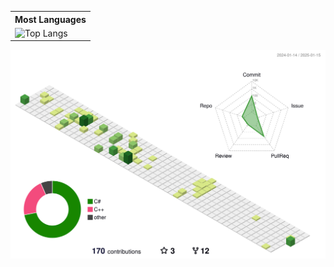 <table>
    <tr>
        <th align="center">
            Most Languages
        </th>
    </tr>
    <tr>
        <td>
            <img src="https://github-readme-stats.vercel.app/api/top-langs/?username=SURI913&layout=compact&langs_count=8&hide=makefile,cmake&theme=dracula&icon_color=3f3fff&title_color=ffffff&bg_color=1f1f1f" alt="Top Langs">
        </td>
</table>


![](./profile-3d-contrib/profile-green-animate.svg)
